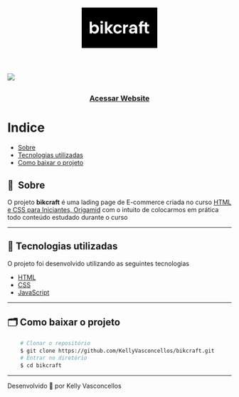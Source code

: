 <h1 align="center">
    <img src="public/Bikcraft.png">
</h1>

<h1>
    <img src="public/apresentacao.gif">
</h1>

<h3 align="center">
    <a href="https://kellyvasconcellos.github.io/bikcraft/">Acessar Website</a>
<h3 >

# Indice

- [Sobre](#-sobre)
- [Tecnologias utilizadas](#-tecnologias-utilizadas)
- [Como baixar o projeto](#-como-baixar-o-projeto)

## 🔖&nbsp; Sobre

O projeto **bikcraft** é uma lading page de E-commerce criada no curso [HTML e CSS para Iniciantes, Origamid](https://www.origamid.com/curso/html-e-css-para-iniciantes/) com o intuito de colocarmos em prática todo conteúdo estudado durante o curso

---

## 🚀 Tecnologias utilizadas

O projeto foi desenvolvido utilizando as seguintes tecnologias

- [HTML](https://developer.mozilla.org/pt-BR/docs/Web/HTML)
- [CSS](https://developer.mozilla.org/pt-BR/docs/Web/CSS)
- [JavaScript](https://developer.mozilla.org/pt-BR/docs/Web/JavaScript)

---

## 🗂 Como baixar o projeto

```bash
    # Clonar o repositório
    $ git clone https://github.com/KellyVasconcellos/bikcraft.git
    # Entrar no diretório
    $ cd bikcraft
```

---

Desenvolvido 💜 por Kelly Vasconcellos

